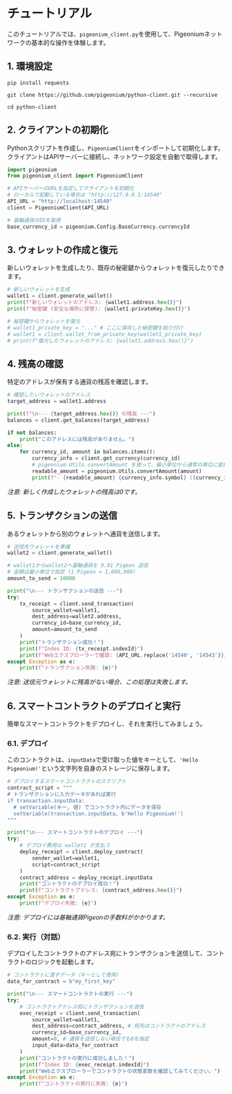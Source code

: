 # チュートリアル

このチュートリアルでは、`pigeonium_client.py`を使用して、Pigeoniumネットワークの基本的な操作を体験します。


## 1\. 環境設定

```
pip install requests

git clone https://github.com/pigeonium/python-client.git --recursive

cd python-client
```


## 2\. クライアントの初期化

Pythonスクリプトを作成し、`PigeoniumClient`をインポートして初期化します。クライアントはAPIサーバーに接続し、ネットワーク設定を自動で取得します。

```python
import pigeonium
from pigeonium_client import PigeoniumClient

# APIサーバーのURLを指定してクライアントを初期化
# ローカルで起動している場合は "http://127.0.0.1:14540"
API_URL = "http://localhost:14540" 
client = PigeoniumClient(API_URL)

# 基軸通貨のIDを取得
base_currency_id = pigeonium.Config.BaseCurrency.currencyId
```


## 3\. ウォレットの作成と復元

新しいウォレットを生成したり、既存の秘密鍵からウォレットを復元したりできます。

```python
# 新しいウォレットを生成
wallet1 = client.generate_wallet()
print(f"新しいウォレットのアドレス: {wallet1.address.hex()}")
print(f"秘密鍵 (安全な場所に保管): {wallet1.privateKey.hex()}")

# 秘密鍵からウォレットを復元
# wallet1_private_key = "..." # ここに保存した秘密鍵を貼り付け
# wallet1 = client.wallet_from_private_key(wallet1_private_key)
# print(f"復元したウォレットのアドレス: {wallet1.address.hex()}")
```


## 4\. 残高の確認

特定のアドレスが保有する通貨の残高を確認します。

```python
# 確認したいウォレットのアドレス
target_address = wallet1.address

print(f"\n--- {target_address.hex()} の残高 ---")
balances = client.get_balances(target_address)

if not balances:
    print("このアドレスには残高がありません。")
else:
    for currency_id, amount in balances.items():
        currency_info = client.get_currency(currency_id)
        # pigeonium.Utils.convertAmount を使って、最小単位から通常の単位に変換
        readable_amount = pigeonium.Utils.convertAmount(amount)
        print(f"- {readable_amount} {currency_info.symbol} ({currency_info.name})")
```

*注意: 新しく作成したウォレットの残高は0です。*


## 5\. トランザクションの送信

あるウォレットから別のウォレットへ通貨を送信します。

```python
# 送信先ウォレットを準備
wallet2 = client.generate_wallet()

# wallet1からwallet2へ基軸通貨を 0.01 Pigeon 送信
# 金額は最小単位で指定 (1 Pigeon = 1,000,000)
amount_to_send = 10000 

print("\n--- トランザクションの送信 ---")
try:
    tx_receipt = client.send_transaction(
        source_wallet=wallet1,
        dest_address=wallet2.address,
        currency_id=base_currency_id,
        amount=amount_to_send
    )
    print("トランザクション成功！")
    print(f"Index ID: {tx_receipt.indexId}")
    print(f"Webエクスプローラーで確認: {API_URL.replace('14540', '14543')}/transaction.html?id={tx_receipt.indexId}")
except Exception as e:
    print(f"トランザクション失敗: {e}")

```

*注意: 送信元ウォレットに残高がない場合、この処理は失敗します。*


## 6\. スマートコントラクトのデプロイと実行

簡単なスマートコントラクトをデプロイし、それを実行してみましょう。

### 6.1. デプロイ

このコントラクトは、`inputData`で受け取った値をキーとして、`'Hello Pigeonium!'`という文字列を自身のストレージに保存します。

```python
# デプロイするスマートコントラクトのスクリプト
contract_script = """
# トランザクションに入力データがあれば実行
if transaction.inputData:
  # setVariable(キー, 値) でコントラクト内にデータを保存
  setVariable(transaction.inputData, b'Hello Pigeonium!')
"""

print("\n--- スマートコントラクトのデプロイ ---")
try:
    # デプロイ費用は wallet1 が支払う
    deploy_receipt = client.deploy_contract(
        sender_wallet=wallet1,
        script=contract_script
    )
    contract_address = deploy_receipt.inputData
    print("コントラクトのデプロイ成功！")
    print(f"コントラクトアドレス: {contract_address.hex()}")
except Exception as e:
    print(f"デプロイ失敗: {e}")
```

*注意: デプロイには基軸通貨Pigeonの手数料がかかります。*

### 6.2. 実行（対話）

デプロイしたコントラクトのアドレス宛にトランザクションを送信して、コントラクトのロジックを起動します。

```python
# コントラクトに渡すデータ（キーとして使用）
data_for_contract = b"my_first_key"

print("\n--- スマートコントラクトの実行 ---")
try:
    # コントラクトアドレス宛にトランザクションを送信
    exec_receipt = client.send_transaction(
        source_wallet=wallet1,
        dest_address=contract_address, # 宛先はコントラクトのアドレス
        currency_id=base_currency_id,
        amount=0, # 通貨を送信しない場合でも0を指定
        input_data=data_for_contract
    )
    print("コントラクトの実行に成功しました！")
    print(f"Index ID: {exec_receipt.indexId}")
    print("Webエクスプローラーでコントラクトの状態変数を確認してみてください。")
except Exception as e:
    print(f"コントラクトの実行に失敗: {e}")
```
